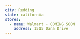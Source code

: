 ```yaml
---
city: Redding
state: california
stores:
  - name: Walmart - COMING SOON
    address: 1515 Dana Drive
---
```

